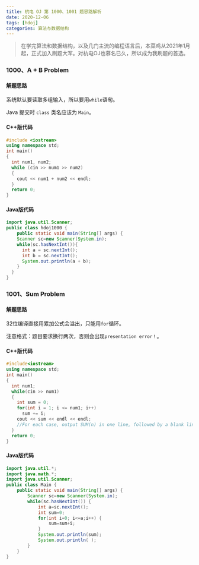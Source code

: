 ```yaml
---
title: 杭电 OJ 第 1000、1001 题思路解析
date: 2020-12-06
tags: [hdoj]
categories: 算法与数据结构
---
```


> 在学完算法和数据结构，以及几门主流的编程语言后，本菜鸡从2021年1月起，正式加入刷题大军。对杭电OJ也慕名已久，所以成为我刷题的首选。

<!--more-->

### 1000、A + B Problem

#### 解题思路

系统默认要读取多组输入，所以要用`while`语句。

Java 提交时 `class` 类名应该为 `Main`。

#### C++版代码

```cpp
#include <iostream>
using namespace std;
int main()
{
  int num1, num2;
  while (cin >> num1 >> num2)
  {
    cout << num1 + num2 << endl;
  }
  return 0;
}
```

#### Java版代码

```java
import java.util.Scanner;
public class hdoj1000 {
	public static void main(String[] args) {
    Scanner sc=new Scanner(System.in);
    while(sc.hasNextInt()){
      int a = sc.nextInt();
      int b = sc.nextInt();
      System.out.println(a + b);
    }
  }
}
```

### 1001、Sum Problem

#### 解题思路

32位编译直接用累加公式会溢出，只能用`for`循环。

注意格式：题目要求换行两次，否则会出现`presentation error！`。

#### C++版代码

```c++
#include<iostream>
using namespace std;
int main()
{
  int num1;
  while(cin >> num1)
  {
  	int sum = 0;
    for(int i = 1; i <= num1; i++)
      sum += i;
    cout << sum << endl << endl; 
    //For each case, output SUM(n) in one line, followed by a blank line.
  }
  return 0;
}
```

#### Java版代码

```java
import java.util.*;
import java.math.*;
import java.util.Scanner;
public class Main {
    public static void main(String[] args) {
        Scanner sc=new Scanner(System.in);
        while(sc.hasNextInt()) {
            int a=sc.nextInt();
            int sum=0;
            for(int i=0; i<=a;i++) {
                sum=sum+i;  
            }
            System.out.println(sum);
            System.out.println( );
        }  
    }
}
```

